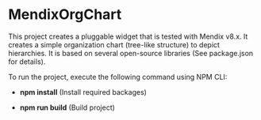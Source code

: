 # MendixOrgChart

This project creates a pluggable widget that is tested with Mendix v8.x. It creates a simple organization chart (tree-like structure) to depict hierarchies. 
It is based on several open-source libraries (See package.json for details).

To run the project, execute the following command using NPM CLI:

* **npm install** (Install required backages)

* **npm run build** (Build project)
